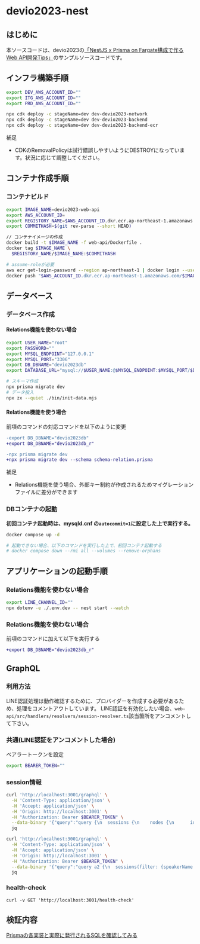 # devio2023-nest

## はじめに

本ソースコードは、devio2023の[「NestJS x Prisma on Fargate構成で作るWeb API開発Tips」](https://speakerdeck.com/shuntaka/devio2023-nestjs-prisma-on-fargate-tips)のサンプルソースコードです。

## インフラ構築手順

```bash
export DEV_AWS_ACCOUNT_ID=""
export ITG_AWS_ACCOUNT_ID=""
export PRD_AWS_ACCOUNT_ID=""

npx cdk deploy -c stageName=dev dev-devio2023-network
npx cdk deploy -c stageName=dev dev-devio2023-backend
npx cdk deploy -c stageName=dev dev-devio2023-backend-ecr
```

補足
* CDKのRemovalPolicyは試行錯誤しやすいようにDESTROYになっています。状況に応じて調整してください。

## コンテナ作成手順

### コンテナビルド

```bash
export IMAGE_NAME=devio2023-web-api
export AWS_ACCOUNT_ID=
export REGISTORY_NAME=$AWS_ACCOUNT_ID.dkr.ecr.ap-northeast-1.amazonaws.com
export COMMITHASH=$(git rev-parse --short HEAD)

// コンテナイメージの作成
docker build -t $IMAGE_NAME -f web-api/Dockerfile .
docker tag $IMAGE_NAME \
  $REGISTORY_NAME/$IMAGE_NAME:$COMMITHASH

# assume-roleが必要
aws ecr get-login-password --region ap-northeast-1 | docker login --username AWS --password-stdin $AWS_ACCOUNT_ID.dkr.ecr.ap-northeast-1.amazonaws.com
docker push "$AWS_ACCOUNT_ID.dkr.ecr.ap-northeast-1.amazonaws.com/$IMAGE_NAME:$COMMITHASH"
```

## データベース

### データベース作成

#### Relations機能を使わない場合

```bash
export USER_NAME="root"
export PASSWORD=""
export MYSQL_ENDPOINT="127.0.0.1"
export MYSQL_PORT="3306"
export DB_DBNAME="devio2023db"
export DATABASE_URL="mysql://$USER_NAME:@$MYSQL_ENDPOINT:$MYSQL_PORT/$DB_DBNAME"

# スキーマ作成
npx prisma migrate dev
# データ投入
npx zx --quiet ./bin/init-data.mjs
```

#### Relations機能を使う場合

前項のコマンドの対応コマンドを以下のように変更

```diff
-export DB_DBNAME="devio2023db"
+export DB_DBNAME="devio2023db_r"

-npx prisma migrate dev
+npx prisma migrate dev --schema schema-relation.prisma
```

補足
* Relations機能を使う場合、外部キー制約が作成されるためマイグレーションファイルに差分ができます

### DBコンテナの起動

**初回コンテナ起動時は、mysqld.cnf の`autocommit=1`に設定した上で実行する。**

```bash
docker compose up -d

# 起動できない場合、以下のコマンドを実行した上で、初回コンテナ起動する
# docker compose down --rmi all --volumes --remove-orphans
```

## アプリケーションの起動手順

### Relations機能を使わない場合

```bash
export LINE_CHANNEL_ID=""
npx dotenv -e ./.env.dev -- nest start --watch
```

### Relations機能を使わない場合

前項のコマンドに加えて以下を実行する

```diff
+export DB_DBNAME="devio2023db_r"
```

## GraphQL

### 利用方法

LINE認証処理は動作確認するために、プロバイダーを作成する必要があるため、処理をコメントアウトしています。
LINE認証を有効化したい場合、`web-api/src/handlers/resolvers/session-resolver.ts`該当箇所をアンコメントして下さい。


### 共通(LINE認証をアンコメントした場合)

ベアラートークンを設定
```bash
export BEARER_TOKEN=""
```

### session情報

```bash
curl 'http://localhost:3001/graphql' \
  -H 'Content-Type: application/json' \
  -H 'Accept: application/json' \
  -H 'Origin: http://localhost:3001' \
  -H "Authorization: Bearer $BEARER_TOKEN" \
  --data-binary '{"query":"query {\n  sessions {\n    nodes {\n      id\n      title\n      speakers {\n        id\n        name\n      }\n      date\n      start\n      end\n    }\n  }\n}"}' --compressed | \
  jq
```

```bash
curl 'http://localhost:3001/graphql' \
  -H 'Content-Type: application/json' \
  -H 'Accept: application/json' \
  -H 'Origin: http://localhost:3001' \
  -H "Authorization: Bearer $BEARER_TOKEN" \
  --data-binary '{"query":"query a2 {\n  sessions(filter: {speakerName: \"speakerName1\"}) {\n    nodes {\n      id\n      title\n      speakers {\n        id\n        name\n      }\n      date\n      start\n      end\n    }\n  }\n}"}' --compressed | \
  jq
```

### health-check

```
curl -v GET 'http://localhost:3001/health-check'
```

## 検証内容

[Prismaの各実装と実際に発行されるSQLを確認してみる](https://zenn.dev/shuntaka/scraps/839f1936200006)
